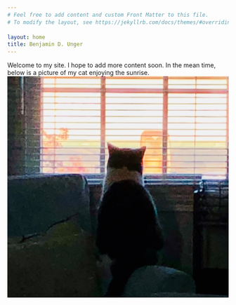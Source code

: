 ```yaml
---
# Feel free to add content and custom Front Matter to this file.
# To modify the layout, see https://jekyllrb.com/docs/themes/#overriding-theme-defaults

layout: home
title: Benjamin D. Unger
---
```

Welcome to my site.  I hope to add more content soon.
In the mean time, below is a picture of my cat enjoying the sunrise.
![Cat looking out window](/assets/img/catatwindow.jpeg)
